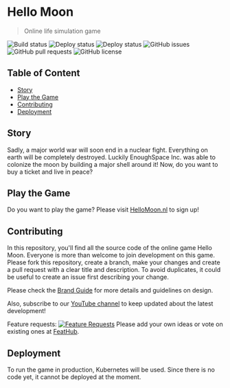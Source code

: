 # Hello Moon

> Online life simulation game

![Build status](https://img.shields.io/azure-devops/build/hellomoongame/474c3413-aef9-490b-b098-0355e6ecca46/3?style=flat-square)
![Deploy status](https://img.shields.io/azure-devops/release/hellomoongame/474c3413-aef9-490b-b098-0355e6ecca46/3/4?style=flat-square)
![Deploy status](https://img.shields.io/netlify/cb835850-5dbd-4b9f-b064-e1bace6ef24f?style=flat-square)
![GitHub issues](https://img.shields.io/github/issues-raw/HelloMoonGame/game?style=flat-square&label=issues)
![GitHub pull requests](https://img.shields.io/github/issues-pr-raw/HelloMoonGame/game?label=pull%20requests&style=flat-square)
![GitHub license](https://img.shields.io/github/license/HelloMoonGame/game?style=flat-square)

## Table of Content

- [Story](#GettingStarted)
- [Play the Game](#Play%20the%20Game)
- [Contributing](#Contributing)
- [Deployment](#Deployment)

## Story

Sadly, a major world war will soon end in a nuclear fight. Everything on earth will be completely destroyed. Luckily EnoughSpace Inc. was able to colonize the moon by building a major shell around it! Now, do you want to buy a ticket and live in peace?

## Play the Game

Do you want to play the game? Please visit [HelloMoon.nl](https://www.hellomoon.nl) to sign up!

## Contributing

In this repository, you'll find all the source code of the online game Hello Moon. Everyone is more than welcome to join development on this game. Please fork this repository, create a branch, make your changes and create a pull request with a clear title and description. To avoid duplicates, it could be useful to create an issue first describing your change.

Please check the [Brand Guide](https://dev.azure.com/hellomoongame/HelloMoon/_wiki/wikis/HelloMoon.wiki/1/Brand-Guide) for more details and guidelines on design.

Also, subscribe to our [YouTube channel](https://www.youtube.com/channel/UCLmFLctb6jsUP-YIc3yhfCw/) to keep updated about the latest development!

Feature requests:
[![Feature Requests](https://feathub.com/HelloMoonGame/game?format=svg)](https://feathub.com/HelloMoonGame/game)
Please add your own ideas or vote on existing ones at [FeatHub](https://feathub.com/HelloMoonGame/game).

## Deployment

To run the game in production, Kubernetes will be used. Since there is no code yet, it cannot be deployed at the moment.
